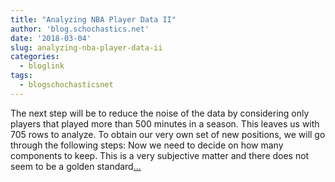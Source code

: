 ```yaml
---
title: "Analyzing NBA Player Data II"
author: 'blog.schochastics.net'
date: '2018-03-04'
slug: analyzing-nba-player-data-ii
categories:
  - bloglink
tags:
  - blogschochasticsnet
---
```


The next step will be to reduce the noise of the data by considering only players that played more than 500 minutes in a season. This leaves us with 705 rows to analyze. To obtain our very own set of new positions, we will go through the following steps: Now we need to decide on how many components to keep. This is a very subjective matter and there does not seem to be a golden standard[... <i class="fas fa-external-link-alt"></i>](http://blog.schochastics.net/post/analyzing-nba-player-data-ii-clustering/)

